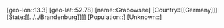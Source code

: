 ﻿---
location: [52.78,13.3]
type: City
tags:
- geo/City


SpocWebEntityId: 30530
isDeleted: false
confidential: public

---
[geo-lon::13.3]
[geo-lat::52.78]
[name::Grabowsee]
[Country::[[Germany]]]
[State:[[../../Brandenburg]]]]
[Population::]
[Unknown::]

